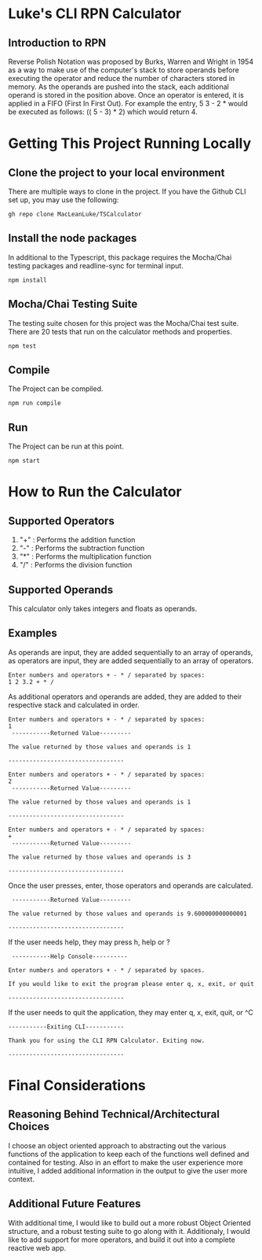# Luke's CLI RPN Calculator

## Introduction to RPN

Reverse Polish Notation was proposed by Burks, Warren and Wright in 1954 as a way to make use of the computer's stack to store operands before executing the operator and reduce the number of characters stored in memory. As the operands are pushed into the stack, each additional operand is stored in the position above. Once an operator is entered, it is applied in a FIFO (First In First Out). For example the entry, 5 3 - 2 * would be executed as follows: (( 5 - 3) * 2) which would return 4.


# Getting This Project Running Locally

## Clone the project to your local environment

There are multiple ways to clone in the project. If you have the Github CLI set up, you may use the following:

    gh repo clone MacLeanLuke/TSCalculator

## Install the node packages

In additional to the Typescript, this package requires the Mocha/Chai testing packages and readline-sync for terminal input.

    npm install
    
## Mocha/Chai Testing Suite

The testing suite chosen for this project was the Mocha/Chai test suite. There are 20 tests that run on the calculator methods and properties.

    npm test
    

## Compile 

The Project can be compiled.

    npm run compile
    
##  Run

The Project can be run at this point.

    npm start

# How to Run the Calculator

## Supported Operators

1. "+" : Performs the addition function 
2. "-" : Performs the subtraction function 
3. "*" : Performs the multiplication function
4. "/" : Performs the division function

## Supported Operands

This calculator only takes integers and floats as operands.

## Examples

As operands are input, they are added sequentially to an array of operands, as operators are input, they are added sequentially to an array of operators. 

    Enter numbers and operators + - * / separated by spaces:
    1 2 3.2 + * / 

As additional operators and operands are added, they are added to their respective stack and calculated in order.

    Enter numbers and operators + - * / separated by spaces:
    1 
     -----------Returned Value--------- 

    The value returned by those values and operands is 1

    --------------------------------- 

    Enter numbers and operators + - * / separated by spaces:
    2 
     -----------Returned Value--------- 

    The value returned by those values and operands is 1

    --------------------------------- 

    Enter numbers and operators + - * / separated by spaces:
    + 
     -----------Returned Value--------- 

    The value returned by those values and operands is 3

    --------------------------------- 

Once the user presses, enter, those operators and operands are calculated. 

     -----------Returned Value--------- 

    The value returned by those values and operands is 9.600000000000001

    --------------------------------- 

If the user needs help, they may press h, help or ?

     -----------Help Console---------- 

    Enter numbers and operators + - * / separated by spaces. 

    If you would like to exit the program please enter q, x, exit, or quit

    --------------------------------- 

If the user needs to quit the application, they may enter q, x, exit, quit, or ^C

    -----------Exiting CLI----------- 

    Thank you for using the CLI RPN Calculator. Exiting now.

    --------------------------------- 

# Final Considerations

## Reasoning Behind Technical/Architectural Choices

I choose an object oriented approach to abstracting out the various functions of the application to keep each of the functions well defined and contained for testing. Also in an effort to make the user experience more intuitive, I added additional information in the output to give the user more context.

## Additional Future Features

With additional time, I would like to build out a more robust Object Oriented structure, and a robust testing suite to go along with it. Additionaly, I would like to add support for more operators, and build it out into a complete reactive web app.
